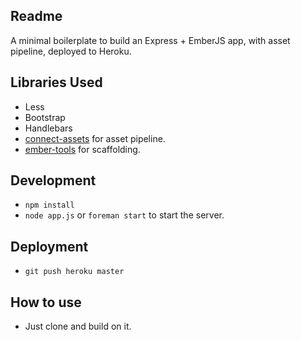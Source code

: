 ## Readme

A minimal boilerplate to build an Express + EmberJS app, with asset
pipeline, deployed to Heroku.


## Libraries Used

* Less
* Bootstrap
* Handlebars
* [connect-assets](https://github.com/adunkman/connect-assets) for asset pipeline.
* [ember-tools](https://github.com/rpflorence/ember-tools) for
scaffolding.

## Development

* `npm install`
* `node app.js` or `foreman start` to start the server.


## Deployment

* `git push heroku master`


## How to use

* Just clone and build on it.
